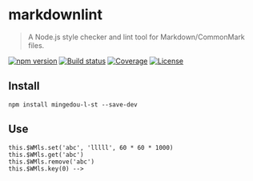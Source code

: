 # markdownlint

> A Node.js style checker and lint tool for Markdown/CommonMark files.

[![npm version][npm-image]][npm-url]
[![Build status][travis-image]][travis-url]
[![Coverage][coveralls-image]][coveralls-url]
[![License][license-image]][license-url]

## Install

```shell
npm install mingedou-l-st --save-dev
```

## Use
```shell
this.$WMls.set('abc', 'lllll', 60 * 60 * 1000)
this.$WMls.get('abc')
this.$WMls.remove('abc')
this.$WMls.key(0) -->
```

<!-- 
##this.$WMls.set('abc', 'lllll', 60 * 60 * 1000)
##this.$WMls.get('abc')
##this.$WMls.remove('abc')
##this.$WMls.key(0) -->


[npm-image]: https://img.shields.io/npm/v/markdownlint.svg
[npm-url]: https://www.npmjs.com/package/markdownlint
[travis-image]: https://img.shields.io/travis/DavidAnson/markdownlint/master.svg
[travis-url]: https://travis-ci.org/DavidAnson/markdownlint
[coveralls-image]: https://img.shields.io/coveralls/DavidAnson/markdownlint/master.svg
[coveralls-url]: https://coveralls.io/r/DavidAnson/markdownlint
[license-image]: https://img.shields.io/npm/l/markdownlint.svg
[license-url]: https://opensource.org/licenses/MIT